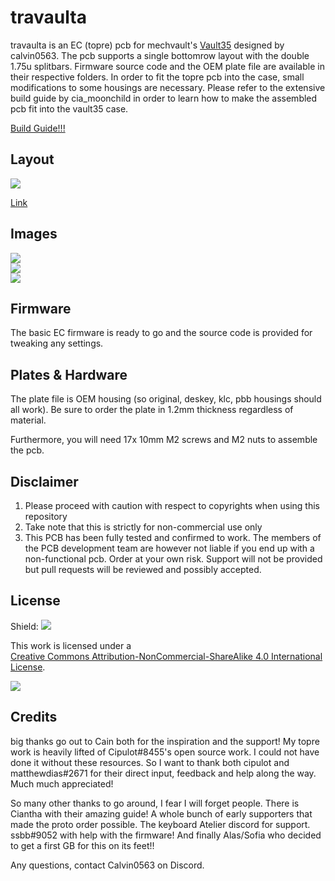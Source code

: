 # travaulta

travaulta is an EC (topre) pcb for mechvault's [Vault35](https://mechvault.net/products/vault-35-mini-keyboard) designed by calvin0563. The pcb supports a single bottomrow layout with the double 1.75u splitbars. Firmware source code and the OEM plate file are available in their respective folders. In order to fit the topre pcb into the case, small modifications to some housings are necessary. Please refer to the extensive build guide by cia\_moonchild in order to learn how to make the assembled pcb fit into the vault35 case.

[Build Guide!!!](https://imgur.com/a/L5vGjtF)

## Layout

![](https://github.com/calvin-mcd/travaulta/blob/main/Images/KLE.png)

[Link](http://www.keyboard-layout-editor.com/#/gists/d333b15956554a98cf3ed6f06e2de3bf)

## Images

![](https://github.com/calvin-mcd/travaulta/blob/main/Images/top.png)  
![](https://github.com/calvin-mcd/travaulta/blob/main/Images/bottom.png)  
![](https://github.com/calvin-mcd/travaulta/blob/main/Images/calvin.jpg)

## Firmware

The basic EC firmware is ready to go and the source code is provided for tweaking any settings.

## Plates & Hardware

The plate file is OEM housing (so original, deskey, klc, pbb housings should all work). Be sure to order the plate in 1.2mm thickness regardless of material.

Furthermore, you will need 17x 10mm M2 screws and M2 nuts to assemble the pcb.

## Disclaimer

1) Please proceed with caution with respect to copyrights when using this repository
2) Take note that this is strictly for non-commercial use only
3) This PCB has been fully tested and confirmed to work. The members of the PCB development team are however not liable if you end up with a non-functional pcb. Order at your own risk. Support will not be provided but pull requests will be reviewed and possibly accepted.

## License

Shield: [![](https://img.shields.io/badge/License-CC%20BY--NC--SA%204.0-lightgrey.svg)](http://creativecommons.org/licenses/by-nc-sa/4.0/)

This work is licensed under a  
[Creative Commons Attribution-NonCommercial-ShareAlike 4.0 International License](http://creativecommons.org/licenses/by-nc-sa/4.0/).

[![](https://licensebuttons.net/l/by-nc-sa/4.0/88x31.png)](http://creativecommons.org/licenses/by-nc-sa/4.0/)

## Credits

big thanks go out to Cain both for the inspiration and the support! My topre work is heavily lifted of Cipulot\#8455's open source work. I could not have done it without these resources. So I want to thank both cipulot and matthewdias\#2671 for their direct input, feedback and help along the way. Much much appreciated!

So many other thanks to go around, I fear I will forget people. There is Ciantha with their amazing guide! A whole bunch of early supporters that made the proto order possible. The keyboard Atelier discord for support. ssbb\#9052 with help with the firmware! And finally Alas/Sofia who decided to get a first GB for this on its feet!!

Any questions, contact Calvin0563 on Discord. 
